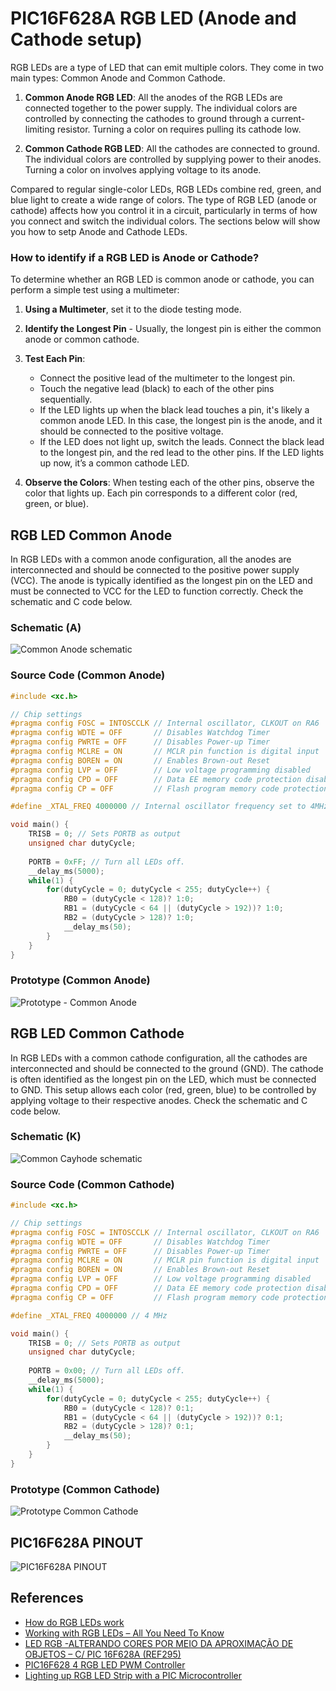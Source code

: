 # PIC16F628A RGB LED (Anode and Cathode setup)

RGB LEDs are a type of LED that can emit multiple colors. They come in two main types: Common Anode and Common Cathode. 

1. **Common Anode RGB LED**: All the anodes of the RGB LEDs are connected together to the power supply. The individual colors are controlled by connecting the cathodes to ground through a current-limiting resistor. Turning a color on requires pulling its cathode low.

2. **Common Cathode RGB LED**: All the cathodes are connected to ground. The individual colors are controlled by supplying power to their anodes. Turning a color on involves applying voltage to its anode.

Compared to regular single-color LEDs, RGB LEDs combine red, green, and blue light to create a wide range of colors. The type of RGB LED (anode or cathode) affects how you control it in a circuit, particularly in terms of how you connect and switch the individual colors. The sections below will show you how to setp Anode and Cathode LEDs.


### How to identify if a RGB LED is Anode or Cathode? 

To determine whether an RGB LED is common anode or cathode, you can perform a simple test using a multimeter:

1. **Using a Multimeter**, set it to the diode testing mode.

2. **Identify the Longest Pin** - Usually, the longest pin is either the common anode or common cathode. 

3. **Test Each Pin**:
   - Connect the positive lead of the multimeter to the longest pin.
   - Touch the negative lead (black) to each of the other pins sequentially.
   - If the LED lights up when the black lead touches a pin, it's likely a common anode LED. In this case, the longest pin is the anode, and it should be connected to the positive voltage.
   - If the LED does not light up, switch the leads. Connect the black lead to the longest pin, and the red lead to the other pins. If the LED lights up now, it’s a common cathode LED.

4. **Observe the Colors**: When testing each of the other pins, observe the color that lights up. Each pin corresponds to a different color (red, green, or blue).


## RGB LED Common Anode

In RGB LEDs with a common anode configuration, all the anodes are interconnected and should be connected to the positive power supply (VCC). The anode is typically identified as the longest pin on the LED and must be connected to VCC for the LED to function correctly. Check the schematic and C code  below. 


### Schematic (A)


![Common Anode schematic](./schematic_pic16f628a_rgb_led_common_anode.jpg)


### Source Code (Common Anode) 

```cpp
#include <xc.h>

// Chip settings
#pragma config FOSC = INTOSCCLK // Internal oscillator, CLKOUT on RA6
#pragma config WDTE = OFF       // Disables Watchdog Timer
#pragma config PWRTE = OFF      // Disables Power-up Timer
#pragma config MCLRE = ON       // MCLR pin function is digital input
#pragma config BOREN = ON       // Enables Brown-out Reset
#pragma config LVP = OFF        // Low voltage programming disabled
#pragma config CPD = OFF        // Data EE memory code protection disabled
#pragma config CP = OFF         // Flash program memory code protection disabled

#define _XTAL_FREQ 4000000 // Internal oscillator frequency set to 4MHz

void main() {
    TRISB = 0; // Sets PORTB as output
    unsigned char dutyCycle;
    
    PORTB = 0xFF; // Turn all LEDs off.
    __delay_ms(5000);
    while(1) {
        for(dutyCycle = 0; dutyCycle < 255; dutyCycle++) {
            RB0 = (dutyCycle < 128)? 1:0;
            RB1 = (dutyCycle < 64 || (dutyCycle > 192))? 1:0;
            RB2 = (dutyCycle > 128)? 1:0;
            __delay_ms(50); 
        }
    }
} 
```

### Prototype (Common Anode) 

![Prototype - Common Anode](./prototype_pic16f628a_rgb_led_common_anode.jpg)


## RGB LED Common Cathode 

In RGB LEDs with a common cathode configuration, all the cathodes are interconnected and should be connected to the ground (GND). The cathode is often identified as the longest pin on the LED, which must be connected to GND. This setup allows each color (red, green, blue) to be controlled by applying voltage to their respective anodes. Check the schematic and C code below. 


### Schematic (K)

![Common Cayhode schematic](./schematic_pic16f628a_rgb_led_common_cathode.jpg)


### Source Code (Common Cathode) 

```cpp
#include <xc.h>

// Chip settings
#pragma config FOSC = INTOSCCLK // Internal oscillator, CLKOUT on RA6
#pragma config WDTE = OFF       // Disables Watchdog Timer
#pragma config PWRTE = OFF      // Disables Power-up Timer
#pragma config MCLRE = ON       // MCLR pin function is digital input
#pragma config BOREN = ON       // Enables Brown-out Reset
#pragma config LVP = OFF        // Low voltage programming disabled
#pragma config CPD = OFF        // Data EE memory code protection disabled
#pragma config CP = OFF         // Flash program memory code protection disabled

#define _XTAL_FREQ 4000000 // 4 MHz

void main() {
    TRISB = 0; // Sets PORTB as output
    unsigned char dutyCycle;
    
    PORTB = 0x00; // Turn all LEDs off.
    __delay_ms(5000);
    while(1) {
        for(dutyCycle = 0; dutyCycle < 255; dutyCycle++) {
            RB0 = (dutyCycle < 128)? 0:1;
            RB1 = (dutyCycle < 64 || (dutyCycle > 192))? 0:1;
            RB2 = (dutyCycle > 128)? 0:1;
            __delay_ms(50); 
        }
    }
}

```

### Prototype (Common Cathode) 

![Prototype Common Cathode](./prototype_pic16f628a_rgb_led_common_cathode.jpg)


## PIC16F628A PINOUT

![PIC16F628A PINOUT](./../../images/PIC16F628A_PINOUT.png)


## References

* [How do RGB LEDs work](https://randomnerdtutorials.com/electronics-basics-how-do-rgb-leds-work/)
* [Working with RGB LEDs – All You Need To Know](https://moonpreneur.com/tech-corner/working-with-rgb-leds/)
* [LED RGB -ALTERANDO CORES POR MEIO DA APROXIMAÇÃO DE OBJETOS – C/ PIC 16F628A (REF295)](http://picsource.com.br/archives/11199)
* [PIC16F628 4 RGB LED PWM Controller](https://www.next.gr/circuits/PIC16F628-4-RGB-LED-PWM-Controller-l52521.html)
* [Lighting up RGB LED Strip with a PIC Microcontroller](https://blog.kubovy.eu/2019/03/30/lighting-up-rgb-led-strip-with-a-pic-microcontroller/)
